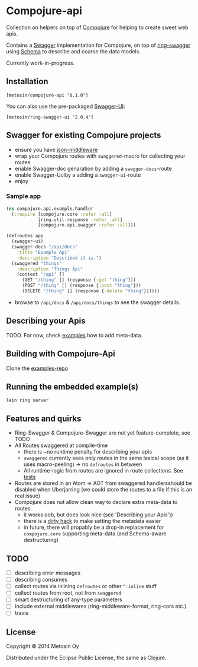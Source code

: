 # Compojure-api

Collection on helpers on top of [Compojure](https://github.com/weavejester/compojure) for helping to create sweet web apis.

Contains a [Swagger](https://github.com/wordnik/swagger-core/wiki) implementation for Compojure, on top of [ring-swagger](https://github.com/metosin/ring-swagger) using [Schema](https://github.com/Prismatic/schema) to describe and coarse the data models.

Currently work-in-progress.

## Installation

    [metosin/compojure-api "0.1.0"]

You can also use the pre-packaged [Swagger-UI](https://github.com/wordnik/swagger-ui):

    [metosin/ring-swagger-ui "2.0.4"]

## Swagger for existing Compojure projects

- ensure you have [json-middleware](https://github.com/ring-clojure/ring-json)
- wrap your Compojure routes with `swaggered`-macro for collecting your routes
- enable Swagger-doc genaration by adding a `swagger-docs`-route
- enable Swagger-Uuiby a adding a `swagger-ui`-route
- enjoy

### Sample app

```clojure
(ns compojure.api.example.handler
  (:require [compojure.core :refer :all]
            [ring.util.response :refer :all]
            [compojure.api.swagger :refer :all]))

(defroutes app
  (swagger-ui)
  (swagger-docs "/api/docs"
    :title "Example Api"
    :description "Described it is.")
  (swaggered "things"
    :description "Things Api"
    (context "/api" []
      (GET "/thing" [] (response {:get "thing"}))
      (POST "/thing" [] (response {:post "thing"}))
      (DELETE "/thing" [] (response {:delete "thing"})))))
```

- browse to ```/api/docs``` & ```/api/docs/things``` to see the swagger details.

## Describing your Apis

TODO. For now, check [examples](https://github.com/metosin/compojure-api/tree/master/src/compojure/api/example) how to add meta-data.

## Building with Compojure-Api

Clone the [examples-repo](https://github.com/metosin/compojure-api-examples)

## Running the embedded example(s)

```lein ring server```

## Features and quirks

- Ring-Swagger & Compojure-Swagger are not yet feature-complete, see TODO
- All Routes swaggered at compile-time
  - there is ~no runtime penalty for describing your apis
  - `swaggered` currently sees only routes in the same lexical scope (as it uses macro-peeling) -> no `defroutes` in between
  - All runtime-logic from routes are ignored in route collections. See [tests](https://github.com/metosin/compojure-api/blob/master/test/compojure/api/swagger_test.clj#L6-L51)
- Routes are stored in an Atom => AOT from swaggered handlersshould be disabled  when Uberjarring (we could store the routes to a file if this is an real issue)
- Compojure does not allow clean way to declare extra meta-data to routes
  - it works oob, but does look nice (see 'Describing your Apis'))
  - there is a [dirty hack](https://github.com/metosin/compojure-api/blob/master/src/compojure/api/pimp.clj) to make setting the metadata easier
  - in future, there will propably be a drop-in replacement for `compojure.core` supporting meta-data (and Schema-aware destructuring)

## TODO
- [ ] describing error messages
- [ ] describing consumes
- [ ] collect routes via inlining `defroutes` or other `^:inline` stuff
- [ ] collect routes from root, not from `swaggered`
- [ ] smart destructuring of any-type parameters
- [ ] include external middlewares (ring-middleware-format, ring-cors etc.)
- [ ] travis

## License

Copyright © 2014 Metosin Oy

Distributed under the Eclipse Public License, the same as Clojure.
